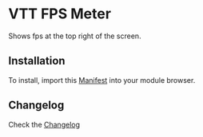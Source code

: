 # VTT FPS Meter

Shows fps at the top right of the screen.

## Installation

To install, import this [Manifest](https://raw.githubusercontent.com/ardittristan/VTTFPSMeter/master/module.json) into your module browser.

## Changelog

Check the [Changelog](https://github.com/ardittristan/VTTFPSMeter/blob/master/CHANGELOG.md)
